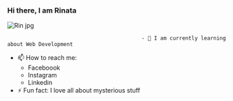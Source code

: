 ### Hi there, I am Rinata 

![Rin jpg](https://github.com/RinMur/RinMur/assets/163027162/94189765-9934-4c75-b366-c27b3f120f0a)


                                               - 🌱 I am currently learning  about Web Development
-  📫 How to reach me:
   -  Faceboook
   -  Instagram
   -  Linkedin
-  ⚡ Fun fact:  I love all about mysterious stuff
  
<!--
**RinMur/RinMur** is a ✨ _special_ ✨ repository because its `README.md` (this file) appears on your GitHub profile.

Here are some ideas to get you started:

- 🔭 I’m currently working on ...

- 👯 I’m looking to collaborate on ...
- 🤔 I’m looking for help with ...
- 💬 Ask me about ...
- 📫 How to reach me: ...
- 😄 Pronouns: ...
- ⚡ Fun fact: ...
-->
